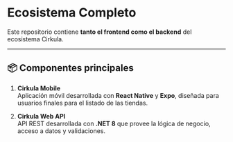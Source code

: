 # Ecosistema Completo

Este repositorio contiene **tanto el frontend como el backend** del ecosistema Cirkula.

---

## 📦 Componentes principales

1. **Cirkula Mobile**  
   Aplicación móvil desarrollada con **React Native** y **Expo**, diseñada para usuarios finales para el listado de las tiendas.

2. **Cirkula Web API**  
   API REST desarrollada con **.NET 8** que provee la lógica de negocio, acceso a datos y validaciones.



